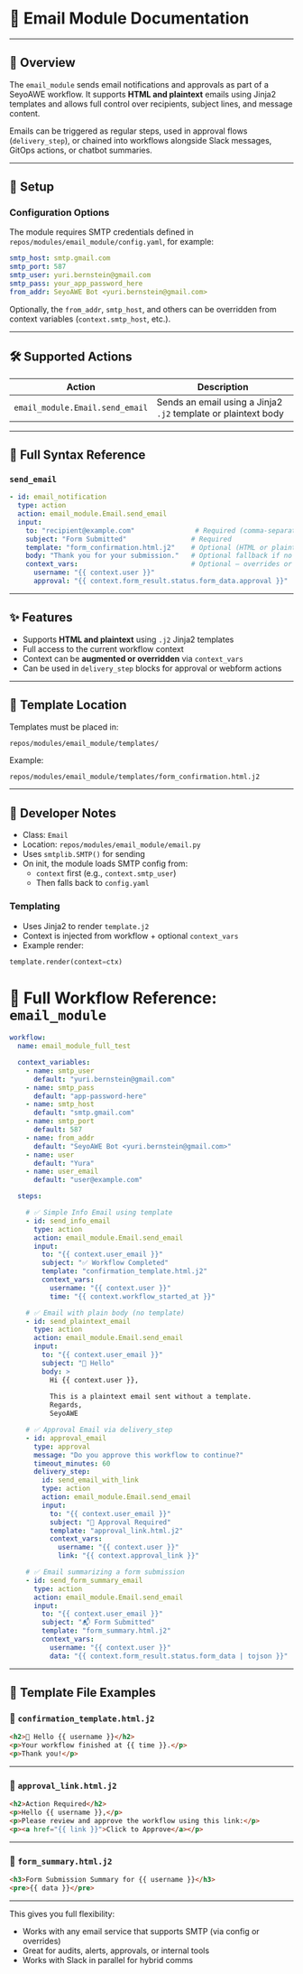 # 📘 Email Module Documentation

---

## 🧩 Overview

The `email_module` sends email notifications and approvals as part of a SeyoAWE workflow. It supports **HTML and plaintext** emails using Jinja2 templates and allows full control over recipients, subject lines, and message content.

Emails can be triggered as regular steps, used in approval flows (`delivery_step`), or chained into workflows alongside Slack messages, GitOps actions, or chatbot summaries.

---

## 🔧 Setup

### Configuration Options

The module requires SMTP credentials defined in `repos/modules/email_module/config.yaml`, for example:

```yaml
smtp_host: smtp.gmail.com
smtp_port: 587
smtp_user: yuri.bernstein@gmail.com
smtp_pass: your_app_password_here
from_addr: SeyoAWE Bot <yuri.bernstein@gmail.com>
```

Optionally, the `from_addr`, `smtp_host`, and others can be overridden from context variables (`context.smtp_host`, etc.).

---

## 🛠️ Supported Actions

| Action                               | Description |
|-------------------------------------|-------------|
| `email_module.Email.send_email`     | Sends an email using a Jinja2 `.j2` template or plaintext body |

---

## 🧾 Full Syntax Reference

### `send_email`

```yaml
- id: email_notification
  type: action
  action: email_module.Email.send_email
  input:
    to: "recipient@example.com"               # Required (comma-separated or list)
    subject: "Form Submitted"                # Required
    template: "form_confirmation.html.j2"    # Optional (HTML or plaintext, located in email_module/templates)
    body: "Thank you for your submission."   # Optional fallback if no template
    context_vars:                            # Optional — overrides or additional context
      username: "{{ context.user }}"
      approval: "{{ context.form_result.status.form_data.approval }}"
```

---

## ✨ Features

- Supports **HTML and plaintext** using `.j2` Jinja2 templates
- Full access to the current workflow context
- Context can be **augmented or overridden** via `context_vars`
- Can be used in `delivery_step` blocks for approval or webform actions

---

## 📂 Template Location

Templates must be placed in:

```
repos/modules/email_module/templates/
```

Example:

```bash
repos/modules/email_module/templates/form_confirmation.html.j2
```

---

## 🧠 Developer Notes

- Class: `Email`
- Location: `repos/modules/email_module/email.py`
- Uses `smtplib.SMTP()` for sending
- On init, the module loads SMTP config from:
  - `context` first (e.g., `context.smtp_user`)
  - Then falls back to `config.yaml`

### Templating

- Uses Jinja2 to render `template.j2`
- Context is injected from workflow + optional `context_vars`
- Example render:

```python
template.render(context=ctx)
```


# 📄 Full Workflow Reference: `email_module`

```yaml
workflow:
  name: email_module_full_test

  context_variables:
    - name: smtp_user
      default: "yuri.bernstein@gmail.com"
    - name: smtp_pass
      default: "app-password-here"
    - name: smtp_host
      default: "smtp.gmail.com"
    - name: smtp_port
      default: 587
    - name: from_addr
      default: "SeyoAWE Bot <yuri.bernstein@gmail.com>"
    - name: user
      default: "Yura"
    - name: user_email
      default: "user@example.com"

  steps:

    # ✅ Simple Info Email using template
    - id: send_info_email
      type: action
      action: email_module.Email.send_email
      input:
        to: "{{ context.user_email }}"
        subject: "✅ Workflow Completed"
        template: "confirmation_template.html.j2"
        context_vars:
          username: "{{ context.user }}"
          time: "{{ context.workflow_started_at }}"

    # ✅ Email with plain body (no template)
    - id: send_plaintext_email
      type: action
      action: email_module.Email.send_email
      input:
        to: "{{ context.user_email }}"
        subject: "👋 Hello"
        body: >
          Hi {{ context.user }},
          
          This is a plaintext email sent without a template.
          Regards,
          SeyoAWE

    # ✅ Approval Email via delivery_step
    - id: approval_email
      type: approval
      message: "Do you approve this workflow to continue?"
      timeout_minutes: 60
      delivery_step:
        id: send_email_with_link
        type: action
        action: email_module.Email.send_email
        input:
          to: "{{ context.user_email }}"
          subject: "🚨 Approval Required"
          template: "approval_link.html.j2"
          context_vars:
            username: "{{ context.user }}"
            link: "{{ context.approval_link }}"

    # ✅ Email summarizing a form submission
    - id: send_form_summary_email
      type: action
      action: email_module.Email.send_email
      input:
        to: "{{ context.user_email }}"
        subject: "📬 Form Submitted"
        template: "form_summary.html.j2"
        context_vars:
          username: "{{ context.user }}"
          data: "{{ context.form_result.status.form_data | tojson }}"
```

---

## 🧠 Template File Examples

### 📄 `confirmation_template.html.j2`
```html
<h2>🎉 Hello {{ username }}</h2>
<p>Your workflow finished at {{ time }}.</p>
<p>Thank you!</p>
```

---

### 📄 `approval_link.html.j2`
```html
<h2>Action Required</h2>
<p>Hello {{ username }},</p>
<p>Please review and approve the workflow using this link:</p>
<p><a href="{{ link }}">Click to Approve</a></p>
```

---

### 📄 `form_summary.html.j2`
```html
<h3>Form Submission Summary for {{ username }}</h3>
<pre>{{ data }}</pre>
```

---

This gives you full flexibility:

- Works with any email service that supports SMTP (via config or overrides)
- Great for audits, alerts, approvals, or internal tools
- Works with Slack in parallel for hybrid comms
